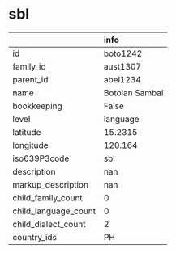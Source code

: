 # sbl
|                      | info           |
|:---------------------|:---------------|
| id                   | boto1242       |
| family_id            | aust1307       |
| parent_id            | abel1234       |
| name                 | Botolan Sambal |
| bookkeeping          | False          |
| level                | language       |
| latitude             | 15.2315        |
| longitude            | 120.164        |
| iso639P3code         | sbl            |
| description          | nan            |
| markup_description   | nan            |
| child_family_count   | 0              |
| child_language_count | 0              |
| child_dialect_count  | 2              |
| country_ids          | PH             |